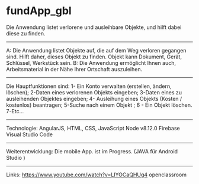 # fundApp_gbl
Die Anwendung listet verlorene und ausleihbare Objekte, und hilft dabei diese zu finden.
*****************************************
A: Die Anwendung listet Objekte auf, die auf dem Weg verloren gegangen sind. Hilft daher, dieses Objekt zu finden.
Objekt kann Dokument, Gerät, Schlüssel, Werkstück  sein.
B: Die Anwendung  ermöglicht Ihnen auch, Arbeitsmaterial in der Nähe Ihrer Ortschaft auszuleihen.
**********************************************
Die Hauptfunktionen sind:
1- Ein Konto verwalten (erstellen, ändern, löschen);
2-Daten eines verlorenen Objekts eingeben;
3-Daten eines zu ausleihenden Objektes eingeben;
4- Ausleihung eines Objekts (Kosten / kostenlos) beantragen;
5-Suche nach einem Objekt ;
6 - Ein Objekt löschen.
7-Etc...
**************************************
Technologie:
AngularJS, HTML, CSS, JavaScript
Node v8.12.0
Firebase 
Visual Studio Code
***************************************************
Weiterentwicklung: Die mobile App. ist im Progress. (JAVA für Android Studio )
************************************************
Links:
https://www.youtube.com/watch?v=LIYOCaQHUg4
openclassroom
